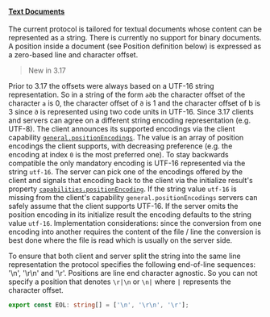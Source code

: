 #### <a href="#textDocuments" name="textDocuments" class="anchor"> Text Documents </a>

The current protocol is tailored for textual documents whose content can be represented as a string. There is currently no support for binary documents. A position inside a document (see Position definition below) is expressed as a zero-based line and character offset.

> New in 3.17

Prior to 3.17 the offsets were always based on a UTF-16 string representation. So in a string of the form `a𐐀b` the character offset of the character `a` is 0, the character offset of `𐐀` is 1 and the character offset of b is 3 since `𐐀` is represented using two code units in UTF-16. Since 3.17 clients and servers can agree on a different string encoding representation (e.g. UTF-8). The client announces its supported encodings via the client capability [`general.positionEncodings`](#clientCapabilities). The value is an array of position encodings the client supports, with decreasing preference (e.g. the encoding at index `0` is the most preferred one). To stay backwards compatible the only mandatory encoding is UTF-16 represented via the string `utf-16`. The server can pick one of the encodings offered by the client and signals that encoding back to the client via the initialize result's property [`capabilities.positionEncoding`](#serverCapabilities). If the string value `utf-16` is missing from the client's capability `general.positionEncodings` servers can safely assume that the client supports UTF-16. If the server omits the position encoding in its initialize result the encoding defaults to the string value `utf-16`. Implementation considerations: since the conversion from one encoding into another requires the content of the file / line the conversion is best done where the file is read which is usually on the server side.

To ensure that both client and server split the string into the same line representation the protocol specifies the following end-of-line sequences: '\n', '\r\n' and '\r'. Positions are line end character agnostic. So you can not specify a position that denotes `\r|\n` or `\n|` where `|` represents the character offset.

```typescript
export const EOL: string[] = ['\n', '\r\n', '\r'];
```
